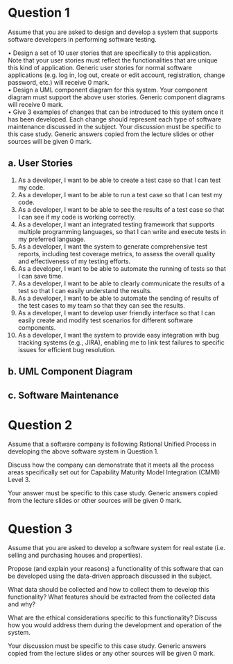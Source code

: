 # Question 1

Assume that you are asked to design and develop a system that supports software developers in performing software testing.

• Design a set of 10 user stories that are specifically to this application. Note that your user stories must reflect the functionalities that are unique this kind of application. Generic user stories for normal software applications (e.g. log in, log out, create or edit account, registration, change password, etc.) will receive 0 mark.\
• Design a UML component diagram for this system. Your component diagram must support the above user stories. Generic component diagrams will receive 0 mark.\
• Give 3 examples of changes that can be introduced to this system once it has been developed. Each change should represent each type of software maintenance discussed in the subject.
Your discussion must be specific to this case study. Generic answers copied from the lecture slides or other sources will be given 0 mark.

## a. User Stories

1. As a developer, I want to be able to create a test case so that I can test my code.
2. As a developer, I want to be able to run a test case so that I can test my code.
3. As a developer, I want to be able to see the results of a test case so that I can see if my code is working correctly.
4. As a developer, I want an integrated testing framework that supports multiple programming languages, so that I can write and execute tests in my preferred language.
5. As a developer, I want the system to generate comprehensive test reports, including test coverage metrics, to assess the overall quality and effectiveness of my testing efforts.
6. As a developer, I want to be able to automate the running of tests so that I can save time.
7. As a developer, I want to be able to clearly communicate the results of a test so that I can easily understand the results.
8. As a developer, I want to be able to automate the sending of results of the test cases to my team so that they can see the results.
9. As a developer, I want to develop user friendly interface so that I can easily create and modify test scenarios for different software components.
10. As a developer, I want the system to provide easy integration with bug tracking systems (e.g., JIRA), enabling me to link test failures to specific issues for efficient bug resolution.

## b. UML Component Diagram

## c. Software Maintenance

# Question 2

Assume that a software company is following Rational Unified Process in developing the above software system in Question 1.

Discuss how the company can demonstrate that it meets all the process areas specifically set out for Capability Maturity Model Integration (CMMI) Level 3.

Your answer must be specific to this case study. Generic answers copied from the lecture slides or other sources will be given 0 mark.

# Question 3

Assume that you are asked to develop a software system for real estate (i.e. selling and purchasing houses and properties).

Propose (and explain your reasons) a functionality of this software that can be developed using the data-driven approach discussed in the subject.

What data should be collected and how to collect them to develop this functionality? What features should be extracted from the collected data and why?

What are the ethical considerations specific to this functionality? Discuss how you would address them during the development and operation of the system.

Your discussion must be specific to this case study. Generic answers copied from the lecture slides or any other sources will be given 0 mark.

